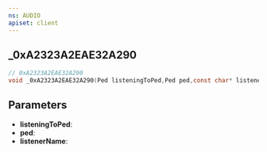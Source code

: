 ```yaml
---
ns: AUDIO
apiset: client
---
```

## _0xA2323A2EAE32A290

```c
// 0xA2323A2EAE32A290
void _0xA2323A2EAE32A290(Ped listeningToPed,Ped ped,const char* listenerName);
```


## Parameters
* **listeningToPed**:
* **ped**:
* **listenerName**: